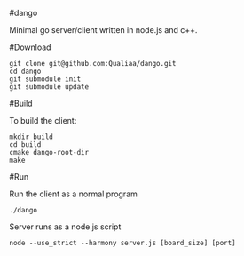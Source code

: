 #dango

Minimal go server/client written in node.js and c++.

#Download

    git clone git@github.com:Qualiaa/dango.git
    cd dango
    git submodule init
    git submodule update

#Build

To build the client:

    mkdir build
    cd build
    cmake dango-root-dir
    make

#Run

Run the client as a normal program

    ./dango

Server runs as a node.js script

    node --use_strict --harmony server.js [board_size] [port]
